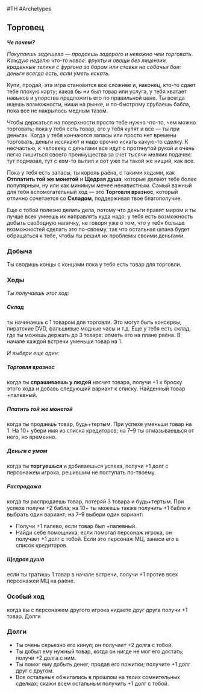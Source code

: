 #TH #Archetypes 

## Торговец
***Че почем?***

*Покупаешь задешево — продаешь задорого и неважно чем торговать. Каждую неделю что-то новое: фрукты и овощи без лицензии, краденные телики с фургона за баром или ставки на собачьи бои: деньги всегда есть, если уметь искать.*

Купи, продай, эта игра становится все сложнее и, наконец, кто-то сдает тебе плохую карту; каков бы ни был товар или услуга, у тебя хватает навыков и упорства предложить его по правильной цене. Ты всегда ищешь возможности, ниши на рынке, и по-быстрому срубаешь бабла, пока все не накрылось медным тазом.

Чтобы держаться на поверхности просто тебе нужно что-то, чем можно торговать; пока у тебя есть товар, его у тебя купят и все — ты при деньгах. Когда у тебя кончаются запасы или просто нет времени торговать, деньги иссякают и надо срочно искать какую-то сделку. К несчастью, к человеку с деньгами все идут с протянутой рукой и очень легко лишиться своего преимущества за счет тысячи мелких подачек: тут подмазал, тут с кем-то выпил и вот уже ты такой же нищий, как все.

Пока у тебя есть запасы, ты король раёна, с такими ходами, как **Отплатить той же монетой** и **Щедрая душа**, которые делают тебе более популярным, ну или как минимум менее ненавистным. Самый важный для тебя вспомогательный ход — это **Торговля вразнос**, который отлично сочетается со **Складом**, поддерживая твое благополучие.

Еще с тобой полезно делать дела, потому что деньги правят миром и ты лучше всех умеешь их направлять куда надо; у тебя есть возможность добыть свободную наличку, не говоря уже о том, что у тебя больше возможностей сделать это по-своему, так что остальная шпана будет обращаться к тебе, чтобы ты решил их проблемы своими деньгами.

### Добыча
Ты сводишь концы с концами пока у тебя есть товар для торговли.

### Ходы
*Ты получаешь этот ход:* 
##### Склад
ты начинаешь с 1 товаром для торговли. Это могут быть консервы, пиратские DVD, фальшивые модные часы и т.д. Еще у тебя есть склад, где ты можешь держать до 3 товара: отметь его на плане раёна. В начале каждой встречи уменьши товар на 1.


*И выбери еще один:* 

##### Торговля вразнос
когда ты **спрашиваешь у людей** насчет товара, получи +1 к броску этого хода и добавь следующий вариант к списку.
Найденный товар +палевный. 

##### Платить той же монетой
когда ты продаешь товар, будь+тертым. При успехе уменьши товар на 1. На 10+ убери имя из списка кредиторов; на 7–9 ты отмазываешься от него, но временно.

##### Деньги с умом
когда ты **торгуешься** и добиваешься успеха, получи +1 долг с персонажем игрока, решившим не поступать по-твоему. 

##### Распродажа
когда ты распродаешь товар, потеряй 3 товара и будь+тертым. При успехе получи +2 бабла; на 10+ ты можешь также получить +1 бабло и выбрать один вариант; на 7–9 выбери один вариант: 
- Получи +1 палево, если товар был +палевный. 
- Найди себе помощника; если помогал персонаж игрока, он получает +1 долг с тобой. Если это персонаж МЦ, занеси его в список кредиторов.

##### Щедрая душа
если ты тратишь 1 товар в начале встречи, получи +1 против всех персонажей МЦ на раёне.

### Особый ход
когда вы с персонажем другого игрока кидаете друг друга получи +1 товар.
Долги

### Долги
- Ты очень серьезно его кинул; он получает +2 долга с тобой. 
- Ты добыл ему нужный товар, когда он нигде не мог его достать; получи +2 долга с ним. 
- Ты помог ему добыть денег, продав его пожитки; получите +1 долг друг с другом. 
- Все остальные обжигались в прошлом на твоих сомнительных сделках; скажи всем остальным получить +1 долг с тобой.

